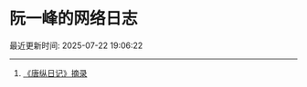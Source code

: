 # 阮一峰的网络日志

最近更新时间: 2025-07-22 19:06:22

--- 
1. [《唐纵日记》摘录](http://www.ruanyifeng.com/blog/2025/07/tangzong-diary.html) 
